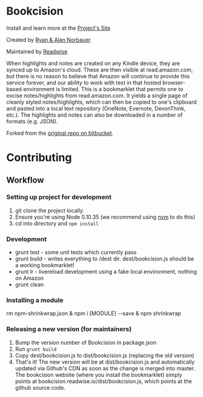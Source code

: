 # Bookcision

Install and learn more at the [Project's Site](https://readwise.io/bookcision)

Created by [Ryan & Alan Norbauer](http://norbauer.com/)

Maintained by [Readwise](https://readwise.io)

When highlights and notes are created on any Kindle device, they are synced up to Amazon's cloud. These are then visible at read.amazon.com, but there is no reason to believe that Amazon will continue to provide this service forever, and our ability to work with text in that hosted browser-based environment is limited. This is a bookmarklet that permits one to excise notes/highlights from read.amazon.com. It yields a single page of cleanly styled notes/highlights, which can then be copied to one's clipboard and pasted into a local text repository (OneNote, Evernote, DevonThink, etc.). The highlights and notes can also be downloaded in a number of formats (e.g. JSON).

Forked from the [original repo on bitbucket](https://bitbucket.org/altano/bookcision/).

# Contributing

## Workflow

### Setting up project for development

  1. git clone the project locally.
  1. Ensure you're using Node 0.10.35 (we recommend using [nvm](https://github.com/creationix/nvm) to do this)
  1. cd into directory and `npm install`

### Development
* grunt test - some unit tests which currently pass
* grunt build - writes everything to /dest dir. dest/bookcision.js should be a working bookmarklet!
* grunt lr - livereload development using a fake local environment, nothing on Amazon
* grunt clean

### Installing a module

rm npm-shrinkwrap.json & npm i [MODULE] --save & npm shrinkwrap


### Releasing a new version (for maintainers)

  1. Bump the version number of Bookcision in package.json
  1. Run `grunt build`
  1. Copy dest/bookcision.js to dist/bookcision.js (replacing the old version)
  1. That's it! The new version will be at dist/bookcision.js and automatically updated via Github's CDN as soon as the change is merged into master. The bookcision website (where you install the bookmarklet) simply points at bookcision.readwise.io/dist/bookcision.js, which points at the github source code.
